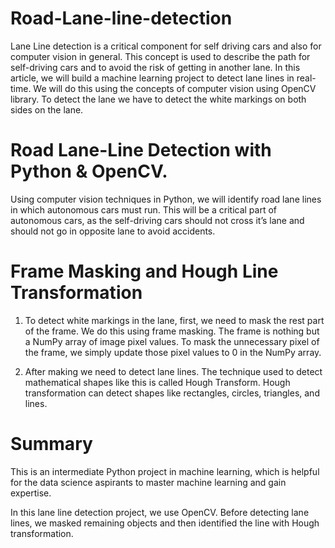 # Road-Lane-line-detection
Lane Line detection is a critical component for self driving cars and also for computer vision in general. This concept is used to describe the path for self-driving cars and to avoid the risk of getting in another lane.
In this article, we will build a machine learning project to detect lane lines in real-time. We will do this using the concepts of computer vision using OpenCV library. To detect the lane we have to detect the white markings on both sides on the lane.

# Road Lane-Line Detection with Python & OpenCV.

Using computer vision techniques in Python, we will identify road lane lines in which autonomous cars must run. This will be a critical part of autonomous cars, as the self-driving cars should not cross it’s lane and should not go in opposite lane to avoid accidents.

# Frame Masking and Hough Line Transformation  

1. To detect white markings in the lane, first, we need to mask the rest part of the frame. We do this using frame masking. The frame is nothing but a NumPy array of image pixel values. To mask the unnecessary pixel of the frame, we simply update those pixel values to 0 in the NumPy array.

2. After making we need to detect lane lines. The technique used to detect mathematical shapes like this is called Hough Transform. Hough transformation can detect shapes like rectangles, circles, triangles, and lines.

# Summary
This is an intermediate Python project in machine learning, which is helpful for the data science aspirants to master machine learning and gain expertise.

In this lane line detection project, we use OpenCV. Before detecting lane lines, we masked remaining objects and then identified the line with Hough transformation.
